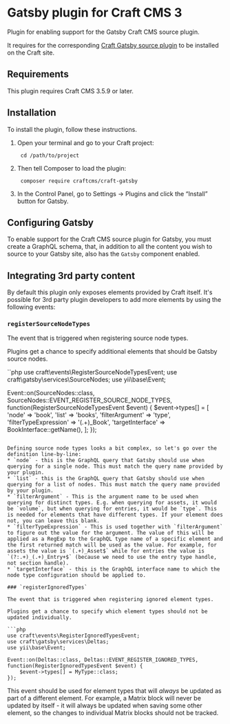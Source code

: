 # Gatsby plugin for Craft CMS 3

Plugin for enabling support for the Gatsby Craft CMS source plugin.

It requires for the corresponding [Craft Gatsby source plugin](https://github.com/craftcms/gatsby-source-craftcms) to be installed on the Craft site.

## Requirements

This plugin requires Craft CMS 3.5.9 or later.

## Installation

To install the plugin, follow these instructions.

1. Open your terminal and go to your Craft project:

        cd /path/to/project

2. Then tell Composer to load the plugin:

        composer require craftcms/craft-gatsby

3. In the Control Panel, go to Settings → Plugins and click the “Install” button for Gatsby.

## Configuring Gatsby

To enable support for the Craft CMS source plugin for Gatsby, you must create a GraphQL schema, that, in addition to all the content you wish to source to your Gatsby site, also has the `Gatsby` component enabled.

## Integrating 3rd party content

By default this plugin only exposes elements provided by Craft itself. It's possible for 3rd party plugin developers to add more elements by using the following events:

### `registerSourceNodeTypes`

The event that is triggered when registering source node types.

Plugins get a chance to specify additional elements that should be Gatsby source nodes.
 
``php
use craft\events\RegisterSourceNodeTypesEvent;
use craft\gatsby\services\SourceNodes;
use yii\base\Event;

Event::on(SourceNodes::class, SourceNodes::EVENT_REGISTER_SOURCE_NODE_TYPES, function(RegisterSourceNodeTypesEvent $event) {
    $event->types[] = [
        'node' => 'book',
        'list' => 'books',
        'filterArgument' => 'type',
        'filterTypeExpression' => '(.+)_Book',
        'targetInterface' => BookInterface::getName(),
    ];
});
```

Defining source node types looks a bit complex, so let's go over the definition line-by-line:
* `node` - this is the GraphQL query that Gatsby should use when querying for a single node. This must match the query name provided by your plugin.
* `list` - this is the GraphQL query that Gatsby should use when querying for a list of nodes. This must match the query name provided by your plugin.
* `filterArgument` - This is the argument name to be used when querying for distinct types. E.g. when querying for assets, it would be `volume`, but when querying for entries, it would be `type`. This is needed for elements that have different types. If your element does not, you can leave this blank.
* `filterTypeExpression` - This is used together with `filterArgument` to figure out the value for the argument. The value of this will be applied as a RegExp to the GraphQL type name of a specific element and the first returned match will be used as the value. For example, for assets the value is `(.+)_Asset$` while for entries the value is `(?:.+)_(.+)_Entry+$` (because we need to use the entry type handle, not section handle).
* `targetInterface` - this is the GraphQL interface name to which the node type configuration should be applied to.

### `registerIgnoredTypes`

The event that is triggered when registering ignored element types.

Plugins get a chance to specify which element types should not be updated individually.

```php
use craft\events\RegisterIgnoredTypesEvent;
use craft\gatsby\services\Deltas;
use yii\base\Event;

Event::on(Deltas::class, Deltas::EVENT_REGISTER_IGNORED_TYPES, function(RegisterIgnoredTypesEvent $event) {
    $event->types[] = MyType::class;
});
```

This event should be used for element types that will _always_ be updated as part of a different element. For example, a Matrix block will never be updated by itself - it will always be updated when saving some other element, so the changes to individual Matrix blocks should not be tracked.
